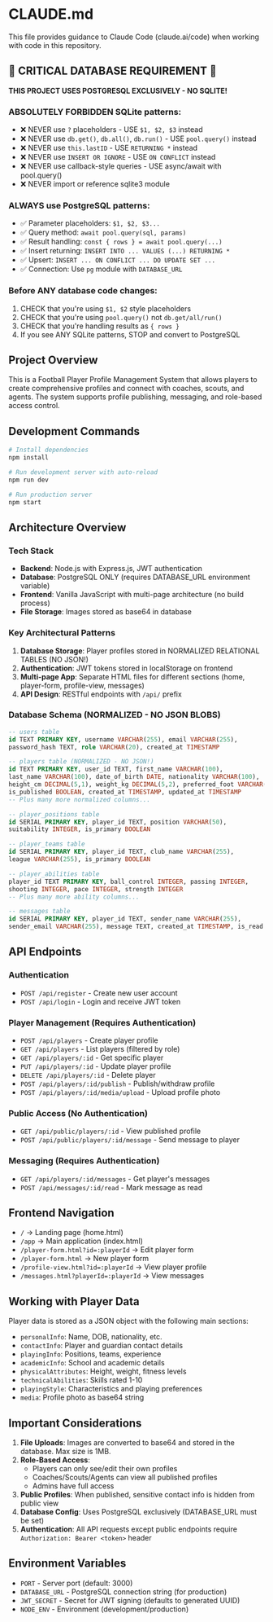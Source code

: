 # CLAUDE.md

This file provides guidance to Claude Code (claude.ai/code) when working with code in this repository.

## 🚨 CRITICAL DATABASE REQUIREMENT 🚨

**THIS PROJECT USES POSTGRESQL EXCLUSIVELY - NO SQLITE!**

### ABSOLUTELY FORBIDDEN SQLite patterns:
- ❌ NEVER use `?` placeholders - USE `$1, $2, $3` instead
- ❌ NEVER use `db.get()`, `db.all()`, `db.run()` - USE `pool.query()` instead
- ❌ NEVER use `this.lastID` - USE `RETURNING *` instead
- ❌ NEVER use `INSERT OR IGNORE` - USE `ON CONFLICT` instead
- ❌ NEVER use callback-style queries - USE async/await with pool.query()
- ❌ NEVER import or reference sqlite3 module

### ALWAYS use PostgreSQL patterns:
- ✅ Parameter placeholders: `$1, $2, $3...`
- ✅ Query method: `await pool.query(sql, params)`
- ✅ Result handling: `const { rows } = await pool.query(...)`
- ✅ Insert returning: `INSERT INTO ... VALUES (...) RETURNING *`
- ✅ Upsert: `INSERT ... ON CONFLICT ... DO UPDATE SET ...`
- ✅ Connection: Use `pg` module with `DATABASE_URL`

### Before ANY database code changes:
1. CHECK that you're using `$1, $2` style placeholders
2. CHECK that you're using `pool.query()` not `db.get/all/run()`
3. CHECK that you're handling results as `{ rows }`
4. If you see ANY SQLite patterns, STOP and convert to PostgreSQL

## Project Overview

This is a Football Player Profile Management System that allows players to create comprehensive profiles and connect with coaches, scouts, and agents. The system supports profile publishing, messaging, and role-based access control.

## Development Commands

```bash
# Install dependencies
npm install

# Run development server with auto-reload
npm run dev

# Run production server
npm start
```

## Architecture Overview

### Tech Stack
- **Backend**: Node.js with Express.js, JWT authentication
- **Database**: PostgreSQL ONLY (requires DATABASE_URL environment variable)
- **Frontend**: Vanilla JavaScript with multi-page architecture (no build process)
- **File Storage**: Images stored as base64 in database

### Key Architectural Patterns

1. **Database Storage**: Player profiles stored in NORMALIZED RELATIONAL TABLES (NO JSON!)
2. **Authentication**: JWT tokens stored in localStorage on frontend
3. **Multi-page App**: Separate HTML files for different sections (home, player-form, profile-view, messages)
4. **API Design**: RESTful endpoints with `/api/` prefix

### Database Schema (NORMALIZED - NO JSON BLOBS)

```sql
-- users table
id TEXT PRIMARY KEY, username VARCHAR(255), email VARCHAR(255), 
password_hash TEXT, role VARCHAR(20), created_at TIMESTAMP

-- players table (NORMALIZED - NO JSON!)
id TEXT PRIMARY KEY, user_id TEXT, first_name VARCHAR(100), 
last_name VARCHAR(100), date_of_birth DATE, nationality VARCHAR(100),
height_cm DECIMAL(5,1), weight_kg DECIMAL(5,2), preferred_foot VARCHAR(10),
is_published BOOLEAN, created_at TIMESTAMP, updated_at TIMESTAMP
-- Plus many more normalized columns...

-- player_positions table
id SERIAL PRIMARY KEY, player_id TEXT, position VARCHAR(50),
suitability INTEGER, is_primary BOOLEAN

-- player_teams table  
id SERIAL PRIMARY KEY, player_id TEXT, club_name VARCHAR(255),
league VARCHAR(255), is_primary BOOLEAN

-- player_abilities table
player_id TEXT PRIMARY KEY, ball_control INTEGER, passing INTEGER,
shooting INTEGER, pace INTEGER, strength INTEGER
-- Plus many more ability columns...

-- messages table
id SERIAL PRIMARY KEY, player_id TEXT, sender_name VARCHAR(255),
sender_email VARCHAR(255), message TEXT, created_at TIMESTAMP, is_read BOOLEAN
```

## API Endpoints

### Authentication
- `POST /api/register` - Create new user account
- `POST /api/login` - Login and receive JWT token

### Player Management (Requires Authentication)
- `POST /api/players` - Create player profile
- `GET /api/players` - List players (filtered by role)
- `GET /api/players/:id` - Get specific player
- `PUT /api/players/:id` - Update player profile
- `DELETE /api/players/:id` - Delete player
- `POST /api/players/:id/publish` - Publish/withdraw profile
- `POST /api/players/:id/media/upload` - Upload profile photo

### Public Access (No Authentication)
- `GET /api/public/players/:id` - View published profile
- `POST /api/public/players/:id/message` - Send message to player

### Messaging (Requires Authentication)
- `GET /api/players/:id/messages` - Get player's messages
- `POST /api/messages/:id/read` - Mark message as read

## Frontend Navigation

- `/` → Landing page (home.html)
- `/app` → Main application (index.html)
- `/player-form.html?id=:playerId` → Edit player form
- `/player-form.html` → New player form
- `/profile-view.html?id=:playerId` → View player profile
- `/messages.html?playerId=:playerId` → View messages

## Working with Player Data

Player data is stored as a JSON object with the following main sections:
- `personalInfo`: Name, DOB, nationality, etc.
- `contactInfo`: Player and guardian contact details
- `playingInfo`: Positions, teams, experience
- `academicInfo`: School and academic details
- `physicalAttributes`: Height, weight, fitness levels
- `technicalAbilities`: Skills rated 1-10
- `playingStyle`: Characteristics and playing preferences
- `media`: Profile photo as base64 string

## Important Considerations

1. **File Uploads**: Images are converted to base64 and stored in the database. Max size is 1MB.
2. **Role-Based Access**: 
   - Players can only see/edit their own profiles
   - Coaches/Scouts/Agents can view all published profiles
   - Admins have full access
3. **Public Profiles**: When published, sensitive contact info is hidden from public view
4. **Database Config**: Uses PostgreSQL exclusively (DATABASE_URL must be set)
5. **Authentication**: All API requests except public endpoints require `Authorization: Bearer <token>` header

## Environment Variables

- `PORT` - Server port (default: 3000)
- `DATABASE_URL` - PostgreSQL connection string (for production)
- `JWT_SECRET` - Secret for JWT signing (defaults to generated UUID)
- `NODE_ENV` - Environment (development/production)